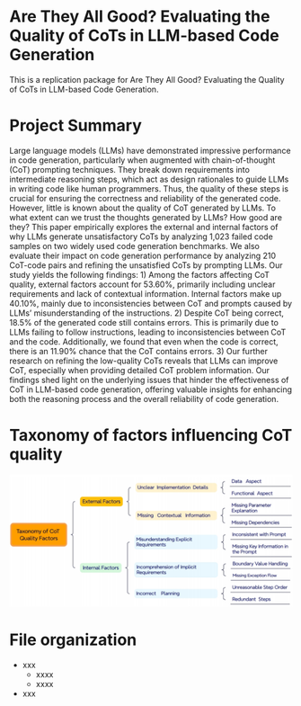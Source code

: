 # Are They All Good? Evaluating the Quality of CoTs in LLM-based Code Generation
This is a replication package for Are They All Good? Evaluating the Quality of CoTs in LLM-based Code Generation.

# Project Summary
Large language models (LLMs) have demonstrated impressive performance in code generation, particularly when augmented with chain-of-thought (CoT) prompting techniques. They break down requirements into intermediate reasoning steps, which act as design rationales to guide LLMs in writing code like human programmers. Thus, the quality of these steps is crucial for ensuring the correctness and reliability of the generated code. However, little is known about the quality of CoT generated by LLMs. To what extent can we trust the thoughts generated by LLMs? How good are they? This paper empirically explores the external and internal factors of why LLMs generate unsatisfactory CoTs by analyzing 1,023 failed code samples on two widely used code generation benchmarks. We also evaluate their impact on code generation performance by analyzing 210 CoT-code pairs and refining the unsatisfied CoTs by prompting LLMs.
Our study yields the following findings: 1) Among the factors affecting CoT quality, external factors account for 53.60%, primarily including unclear requirements and lack of contextual information. Internal factors make up 40.10%, mainly due to inconsistencies between CoT and prompts caused by LLMs’ misunderstanding of the instructions. 2) Despite CoT being correct, 18.5% of the generated code still contains errors. This is primarily due to LLMs failing to follow instructions, leading to inconsistencies between CoT and the code. Additionally, we found that even when the code is correct, there is an 11.90% chance that the CoT contains errors. 3) Our further research on refining the
low-quality CoTs reveals that LLMs can improve CoT, especially when providing detailed CoT problem information. Our findings shed light on the underlying issues that hinder the effectiveness of CoT in LLM-based code generation, offering valuable insights for enhancing both the reasoning process and the overall reliability of code generation.

# Taxonomy of factors influencing CoT quality
![image](./CoT_examples/taxonomy_CoT.png)

# File organization
- xxx
  - xxxx
  - xxxx
- xxx
